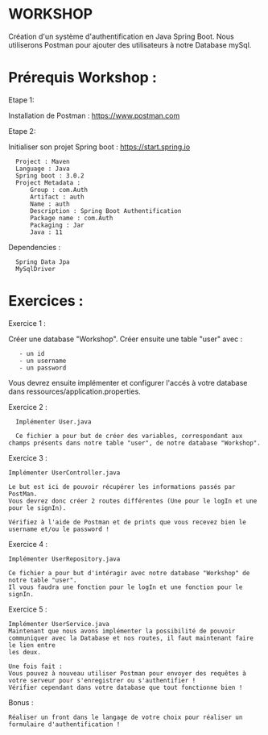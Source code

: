 # WORKSHOP

Création d'un système d'authentification en Java Spring Boot.
Nous utiliserons Postman pour ajouter des utilisateurs à notre Database mySql.


# Prérequis Workshop :

Etape 1:

  Installation de Postman : https://www.postman.com

Etape 2:
  
  Initialiser son projet Spring boot : https://start.spring.io
      
      Project : Maven
      Language : Java
      Spring boot : 3.0.2
      Project Metadata :
          Group : com.Auth
          Artifact : auth
          Name : auth
          Description : Spring Boot Authentification
          Package name : com.Auth
          Packaging : Jar
          Java : 11
          
  Dependencies :
  
      Spring Data Jpa
      MySqlDriver

 
 # Exercices :
 
 
 Exercice 1 :

  Créer une database "Workshop".
  Créer ensuite une table "user" avec :
 
       - un id
       - un username
       - un password 
 
 Vous devrez ensuite implémenter et configurer l'accés à votre database dans ressources/application.properties.
 
 
Exercice 2 :

      Implémenter User.java
  
      Ce fichier a pour but de créer des variables, correspondant aux champs présents dans notre table "user", de notre database "Workshop".
  
  
Exercice 3 :

    Implémenter UserController.java
  
    Le but est ici de pouvoir récupérer les informations passés par PostMan.
    Vous devrez donc créer 2 routes différentes (Une pour le logIn et une pour le signIn).
  
    Vérifiez à l'aide de Postman et de prints que vous recevez bien le username et/ou le password !
  
  
Exercice 4 :

    Implémenter UserRepository.java

    Ce fichier a pour but d'intéragir avec notre database "Workshop" de notre table "user".
    Il vous faudra une fonction pour le logIn et une fonction pour le signIn.
   
   
Exercice 5 :

    Implémenter UserService.java
    Maintenant que nous avons implémenter la possibilité de pouvoir communiquer avec la Database et nos routes, il faut maintenant faire le lien entre 
    les deux.

    Une fois fait :
    Vous pouvez à nouveau utiliser Postman pour envoyer des requêtes à votre serveur pour s'enregistrer ou s'authentifier !
    Vérifier cependant dans votre database que tout fonctionne bien !
  
  
Bonus :

    Réaliser un front dans le langage de votre choix pour réaliser un formulaire d'authentification !
       
  
 
